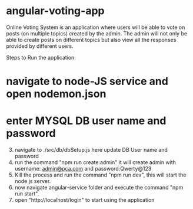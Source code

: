 # angular-voting-app
Online Voting System is an application where users will be able to vote on posts (on multiple topics) created by the admin. The admin will not only be able to create posts on different topics but also view all the responses provided by different users.

Steps to Run the application:
  # navigate to node-JS service and open nodemon.json
  # enter MYSQL DB user name and password
  3) navigate to ./src/db/dbSetup.js here update DB User name and password
  4) run the command "npm run create:admin" it will create admin with username: admin@pca.com and password:Qwerty@123
  5) Kill the process and run the command "npm run dev", this will start the node js server.
  6) now navigate angular-service folder and execute the command "npm run start".
  7) open "http://localhost/login" to start using the application
